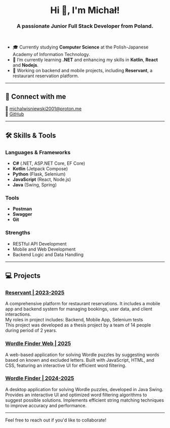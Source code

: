 <h1 align="center">Hi 👋, I'm Michał!</h1>

<h3 align="center">A passionate Junior Full Stack Developer from Poland.</h3>

<br> 

- 🎓 Currently studying **Computer Science** at the Polish-Japanese Academy of Information Technology.  
- 🌱 I’m currently learning **.NET** and enhancing my skills in **Kotlin**, **React** and **Nodejs**.  
- 🔭 Working on backend and mobile projects, including **Reservant**, a restaurant reservation platform.  

---

## 🚀 Connect with me  
📧 michalwisniewski2001@proton.me  
💼 [GitHub](https://github.com/skrapi2011)  

---

## 🛠️ Skills & Tools  

### Languages & Frameworks  
- **C#** (.NET, ASP.NET Core, EF Core)  
- **Kotlin** (Jetpack Compose)  
- **Python** (Flask, Selenium)  
- **JavaScript** (React, Node.js)
- **Java** (Swing, Spring)

### Tools  
- **Postman**  
- **Swagger**  
- **Git**  

### Strengths  
- RESTful API Development  
- Mobile and Web Development  
- Backend Logic and Data Handling  

---

## 💻 Projects  

### [Reservant | 2023-2025](https://github.com/Reservant-inc)  
A comprehensive platform for restaurant reservations. It includes a mobile app and backend system for managing bookings, user data, and client interactions.
<br> My roles in project includes: Backend, Mobile App, Selenium tests
<br> This project was developed as a thesis project by a team of 14 people during period of 2 years.

### [Wordle Finder Web | 2025](https://github.com/skrapi2011/wordleFinderWeb)
A web-based application for solving Wordle puzzles by suggesting words based on known and excluded letters. Built with JavaScript, HTML, and CSS, featuring an interactive UI for efficient word filtering.

### [Wordle Finder | 2024-2025](https://github.com/skrapi2011/wordleFinder)  
A desktop application for solving Wordle puzzles, developed in Java Swing. Provides an interactive UI and optimized word filtering algorithms to suggest possible solutions. Implements efficient string matching techniques to improve accuracy and performance.

---

Feel free to reach out if you'd like to collaborate!
